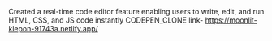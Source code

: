 Created a real-time code editor feature enabling users to write, edit, and run HTML, CSS, and JS code
instantly
CODEPEN_CLONE link- https://moonlit-klepon-91743a.netlify.app/
